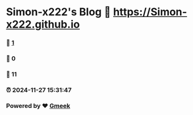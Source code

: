 # Simon-x222's Blog :link: https://Simon-x222.github.io 
### :page_facing_up: [1](https://Simon-x222.github.io/tag.html) 
### :speech_balloon: 0 
### :hibiscus: 11 
### :alarm_clock: 2024-11-27 15:31:47 
### Powered by :heart: [Gmeek](https://github.com/Meekdai/Gmeek)
